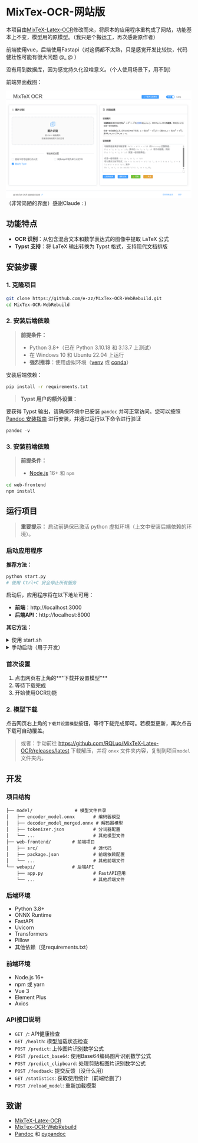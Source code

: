 # MixTex-OCR-网站版

本项目由[MixTeX-Latex-OCR](https://github.com/RQLuo/MixTeX-Latex-OCR)修改而来，将原本的应用程序重构成了网站，功能基本上不变，模型用的原模型。（我只是个搬运工，再次感谢原作者）

前端使用vue，后端使用Fastapi（对这俩都不太熟，只是感觉开发比较快，代码健壮性可能有很大问题 @_ @ ）

没有用到数据库，因为感觉持久化没啥意义。（个人使用场景下，用不到）

前端界面截图：

![Frontend Interface](https://raw.githubusercontent.com/e-zz/MixTex-OCR-WebRebuild/main/assets/截图.png)
（非常简陋的界面）感谢Claude     :   )


## 功能特点

- **OCR 识别**：从包含混合文本和数学表达式的图像中提取 LaTeX 公式
- **Typst 支持**：将 LaTeX 输出转换为 Typst 格式，支持现代文档排版


## 安装步骤

### 1. 克隆项目

```bash
git clone https://github.com/e-zz/MixTex-OCR-WebRebuild.git
cd MixTex-OCR-WebRebuild
```

### 2. 安装后端依赖

> **前提条件：**
> - Python 3.8+（已在 Python 3.10.18 和 3.13.7 上测试）
> - 在 Windows 10 和 Ubuntu 22.04 上运行
> - **强烈推荐**：使用虚拟环境（[venv](https://docs.python.org/3/library/venv.html) 或 [conda](https://www.anaconda.com/)）

安装后端依赖：

```bash
pip install -r requirements.txt
```

> **Typst 用户的额外设置：**
> 
要获得 Typst 输出，请确保环境中已安装 `pandoc` 并可正常访问。您可以按照 [Pandoc 安装指南](https://pandoc.org/installing.html) 进行安装，并通过运行以下命令进行验证

```
pandoc -v
```


### 3. 安装前端依赖

> **前提条件：** 
> * [Node.js](https://nodejs.org/) 16+ 和 `npm` 

```bash
cd web-frontend
npm install
```

## 运行项目

> **重要提示：** 启动前确保已激活 python 虚拟环境（上文中安装后端依赖的环境）。

### 启动应用程序

**推荐方法：**
```bash
python start.py
# 使用 Ctrl+C 安全停止所有服务
```

启动后，应用程序将在以下地址可用：
- **前端**：http://localhost:3000
- **后端API**：http://localhost:8000



**其它方法：**

<details>
    <summary>使用 start.sh</summary>

```bash
./start.sh
# 使用 ./stop_app.sh 停止（可能无法可靠工作）
```

> **注意：** `start.sh` + `stop_app.sh` 不太可靠，因为它在日志文件中跟踪进程ID，可能会失败。我们建议使用 `python start.py` 以确保干净关闭。

</details>

<details>
<summary>手动启动（用于开发）</summary>

后端：
```bash
cd webapi
uvicorn app:app --host 127.0.0.1 --port 8000 --reload
```

前端：
```bash
cd ../web-frontend
npm run dev
```

</details>

### 首次设置

1. 点击网页右上角的**"下载并设置模型"**
2. 等待下载完成
3. 开始使用OCR功能



### 2. 模型下载
点击网页右上角的`下载并设置模型`按钮，等待下载完成即可。若模型更新，再次点击下载可自动覆盖。


> 或者：手动前往 https://github.com/RQLuo/MixTeX-Latex-OCR/releases/latest 下载解压，并将 `onxx` 文件夹内容，复制到项目`model`文件夹内。




## 开发

### 项目结构

```
├── model/                # 模型文件目录
│   ├── encoder_model.onnx       # 编码器模型
│   ├── decoder_model_merged.onnx # 解码器模型
│   ├── tokenizer.json           # 分词器配置
│   └── ...                      # 其他模型文件
├── web-frontend/        # 前端项目
│   ├── src/                     # 源代码
│   ├── package.json             # 前端依赖配置
│   └── ...                      # 其他前端文件
└── webapi/              # 后端API
    ├── app.py                   # FastAPI应用
    └── ...                      # 其他后端文件
```

### 后端环境

- Python 3.8+
- ONNX Runtime
- FastAPI
- Uvicorn
- Transformers
- Pillow
- 其他依赖（见requirements.txt）

### 前端环境

- Node.js 16+
- npm 或 yarn
- Vue 3
- Element Plus
- Axios

### API接口说明

- `GET /`: API健康检查
- `GET /health`: 模型加载状态检查
- `POST /predict`: 上传图片识别数学公式
- `POST /predict_base64`: 使用Base64编码图片识别数学公式
- `POST /predict_clipboard`: 处理剪贴板图片识别数学公式
- `POST /feedback`: 提交反馈（没什么用）
- `GET /statistics`: 获取使用统计（前端给删了）
- `POST /reload_model`: 重新加载模型


## 致谢

- [MixTeX-Latex-OCR](https://github.com/RQLuo/MixTeX-Latex-OCR)
- [MixTex-OCR-WebRebuild](https://github.com/OnHaiping/MixTex-OCR-WebRebuild)
- [Pandoc](https://github.com/jgm/pandoc) 和 [pypandoc](https://github.com/boisgera/pandoc)
